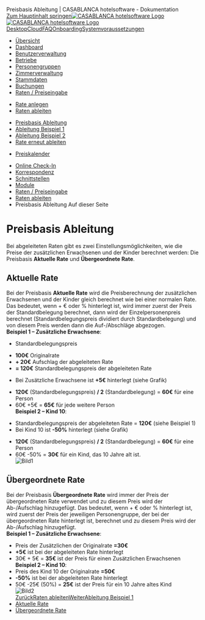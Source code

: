 Preisbasis Ableitung | CASABLANCA hotelsoftware - Dokumentation  
[Zum Hauptinhalt springen](https://docs.casablanca.at/cloud/raten/ableitung/preisbasis/#__docusaurus_skipToContent_fallback)[![CASABLANCA hotelsoftware Logo](https://docs.casablanca.at/img/logo.png) ![CASABLANCA hotelsoftware Logo](https://docs.casablanca.at/img/Casablanca_LOGO_2022_neg.png)](https://docs.casablanca.at/) [Desktop](https://docs.casablanca.at/desktop/desktop/)[Cloud](https://docs.casablanca.at/cloud/cloud_systems/)[FAQ](https://docs.casablanca.at/faq)[Onboarding](https://docs.casablanca.at/onboarding/fiscalization)[Systemvoraussetzungen](https://docs.casablanca.at/system_requirements)  
* [Übersicht](https://docs.casablanca.at/cloud/cloud_systems/)
* [Dashboard](https://docs.casablanca.at/cloud/dashboard/)
* [Benutzerverwaltung](https://docs.casablanca.at/cloud/user_management/)
* [Betriebe](https://docs.casablanca.at/cloud/company/)
* [Personengruppen](https://docs.casablanca.at/cloud/person_groups/)
* [Zimmerverwaltung](https://docs.casablanca.at/cloud/rooms/)
* [Stammdaten](https://docs.casablanca.at/cloud/main_data/)
* [Buchungen](https://docs.casablanca.at/cloud/bookings/)
* [Raten / Preiseingabe](https://docs.casablanca.at/cloud/raten/)
+ [Rate anlegen](https://docs.casablanca.at/cloud/raten/rates/)
+ [Raten ableiten](https://docs.casablanca.at/cloud/raten/ableitung/)
- [Preisbasis Ableitung](https://docs.casablanca.at/cloud/raten/ableitung/preisbasis)
- [Ableitung Beispiel 1](https://docs.casablanca.at/cloud/raten/ableitung/abl_online)
- [Ableitung Beispiel 2](https://docs.casablanca.at/cloud/raten/ableitung/abl_frueh)
- [Rate erneut ableiten](https://docs.casablanca.at/cloud/raten/ableitung/abl_neu)
+ [Preiskalender](https://docs.casablanca.at/cloud/raten/preiskalender/)
* [Online Check-In](https://docs.casablanca.at/cloud/online_checkin/)
* [Korrespondenz](https://docs.casablanca.at/cloud/online_corr/)
* [Schnittstellen](https://docs.casablanca.at/cloud/interfaces/)
* [Module](https://docs.casablanca.at/cloud/module/)  
* [Raten / Preiseingabe](https://docs.casablanca.at/cloud/raten/)
* [Raten ableiten](https://docs.casablanca.at/cloud/raten/ableitung/)
* Preisbasis Ableitung
Auf dieser Seite

# Preisbasis Ableitung  
Bei abgeleiteten Raten gibt es zwei Einstellungsmöglichkeiten, wie die Preise der zusätzlichen
Erwachsenen und der Kinder berechnet werden: Die Preisbasis **Aktuelle Rate** und **Übergeordnete Rate**.

## Aktuelle Rate[](https://docs.casablanca.at/cloud/raten/ableitung/preisbasis/#aktuelle-rate "Direkter Link zu Aktuelle Rate")  
Bei der Preisbasis **Aktuelle Rate** wird die Preisberechnung der zusätzlichen Erwachsenen und der
Kinder gleich berechnet wie bei einer normalen Rate. Das bedeutet, wenn + € oder % hinterlegt ist, wird immer zuerst der Preis der Standardbelegung berechnet, dann wird der Einzelpersonenpreis berechnet (Standardbelegungspreis dividiert durch Standardbelegung) und von diesem Preis werden dann die Auf-/Abschläge abgezogen.  
**Beispiel 1 – Zusätzliche Erwachsene**:  
* Standardbelegungspreis
+ **100€** Originalrate
+ **+ 20€** Aufschlag der abgeleiteten Rate
+ **= 120€** Standardbelegungspreis der abgeleiteten Rate
* Bei Zusätzliche Erwachsene ist **+5€** hinterlegt (siehe Grafik)
+ **120€** (Standardbelegungspreis) **/ 2** (Standardbelegung) = **60€** für eine Person
+ 60€ +5€ = **65€** für jede weitere Person  
**Beispiel 2 – Kind 10**:  
* Standardbelegungspreis der abgeleiteten Rate = **120€** (siehe Beispiel 1)
* Bei Kind 10 ist **-50%** hinterlegt (siehe Grafik)
+ **120€** (Standardbelegungspreis) **/ 2** (Standardbelegung) = **60€** für eine Person
+ 60€ -50% = **30€** für ein Kind, das 10 Jahre alt ist.  
![Bild1](https://docs.casablanca.at/assets/images/ableitung_rate_preise-57148b3d8b59c7dbf7937bf801031866.png "Ableitung Ratenpreise")

## Übergeordnete Rate[](https://docs.casablanca.at/cloud/raten/ableitung/preisbasis/#übergeordnete-rate "Direkter Link zu Übergeordnete Rate")  
Bei der Preisbasis **Übergeordnete Rate** wird immer der Preis der übergeordneten Rate verwendet
und zu diesem Preis wird der Ab-/Aufschlag hinzugefügt. Das bedeutet, wenn + € oder % hinterlegt ist, wird zuerst der Preis der jeweiligen Personengruppe, der bei der übergeordneten Rate hinterlegt ist, berechnet und zu diesem Preis wird der Ab-/Aufschlag hinzugefügt.  
**Beispiel 1 – Zusätzliche Erwachsene**:  
* Preis der Zusätzlichen der Originalrate **=30€**
* **+5€** ist bei der abgeleiteten Rate hinterlegt
* 30€ + 5€ = **35€** ist der Preis für einen Zusätzlichen Erwachsenen  
**Beispiel 2 – Kind 10**:  
* Preis des Kind 10 der Originalrate **=50€**
* **-50%** ist bei der abgeleiteten Rate hinterlegt
* 50€ -25€ (50%) = **25€** ist der Preis für ein 10 Jahre altes Kind  
![Bild2](https://docs.casablanca.at/assets/images/ableitung_rate_ueber-8db50564990fc6b21dc7e1a54d731ab2.png "Übergeordnete Ratenpreise")  
[ZurückRaten ableiten](https://docs.casablanca.at/cloud/raten/ableitung/)[WeiterAbleitung Beispiel 1](https://docs.casablanca.at/cloud/raten/ableitung/abl_online)  
* [Aktuelle Rate](https://docs.casablanca.at/cloud/raten/ableitung/preisbasis/#aktuelle-rate)
* [Übergeordnete Rate](https://docs.casablanca.at/cloud/raten/ableitung/preisbasis/#übergeordnete-rate)